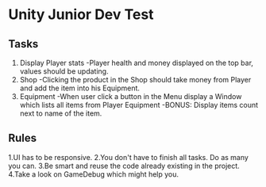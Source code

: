 # Unity Junior Dev Test

## Tasks

1. Display Player stats
-Player health and money displayed on the top bar, values should be updating.
2. Shop
-Clicking the product in the Shop should take money from Player and add the item into his Equipment.
3. Equipment
-When user click a button in the Menu display a Window which lists all items from Player Equipment 
-BONUS: Display items count next to name of the item. 

## Rules
1.UI has to be responsive.
2.You don't have to finish all tasks. Do as many you can.
3.Be smart and reuse the code already existing in the project.
4.Take a look on GameDebug which might help you.
